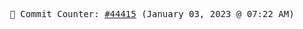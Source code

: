 <p align="center">
    <samp>
        📮 Commit Counter: <a href="https://github.com/Javascript-void0/Javascript-void0/commits/main">#44415</a> (January 03, 2023 @ 07:22 AM)
    </samp>
</p>